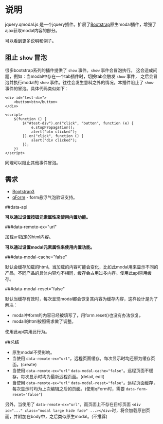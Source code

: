 # 说明

jquery.qmodal.js 是一个jquery插件。扩展了[Bootstrap](https://github.com/twitter/bootstrap)原生modal插件，增强了ajax获取modal内容的部分。

[]() 可以看到更多说明和例子。

## 阻止 `show` 冒泡
很多bootstrap系列的插件提供了 `show` 事件。`show` 事件会冒泡执行。
这会造成问题，例如：当modal中存在一个tab插件时，切换tab会触发 `show` 事件，
之后会冒泡并执行modal的 `show` 事件。往往会发生意料之外的情况。本插件阻止了 `show` 事件的冒泡。具体代码类似如下：

    <div id="test-div">
        <button>btn</button>
    </div>
    
    <script>
        $(function () {
            $("#test-div").on("click", "button", function (e) {
                e.stopPropagation();
                alert("btn clicked");
            }).on("click", function () {
                alert("div clicked");
            });
        })
    </script>

同理可以阻止其他事件冒泡。


## 需求
 - [Bootstrap3](http://getbootstrap.com/)
 - [qForm](https://github.com/Zsnd/qForm/) - form悬浮气泡验证支持。

##data-api

**可以通过设置按钮元素属性来使用内置功能。**

###data-remote-ex="url"

加载url指定的html内容。

**可以通过设置modal元素属性来使用内置功能。**

###data-modal-cache="false"

默认会缓存加载的html。当加载的内容可能会变化，比如此modal用来显示不同的产品，不同产品的具体内容均不相同，缓存会占用过多内存。使用此api禁用缓存。

###data-modal-reset="false"

默认当缓存有效时，每次呈现modal都会恢复其内容为缓存内容，这样设计是为了解决：

 - modal中form的内容已经被填写了，用form.reset()也没有办法恢复。
 - modal的html按照需求做了调整。

使用此api禁用此行为。

##总结
 - 原生modal不受影响。
 - 当使用 `data-remote-ex="url"`。远程页面缓存，每次显示时均还原为缓存页面。(create)
 - 当使用 `data-remote-ex="url"` `data-modal-cache="false"`。远程页面不缓存，每次显示时均为最新远程页面。(detail, edit)
 - 当使用 `data-remote-ex="url"` `data-modal-reset="false"`。远程页面缓存，每次显示时均为上次编辑之后的页面。(使用qForm时，需要 `data-form-reset="false"`)

另外，当使用了 `data-remote-ex="url"`，而页面上不存在目标页面 `<div id="..." class="modal large hide fade" ...></div>`时，将会加载原创页面，并附加在body中，之后类似原生modal。(不推荐)